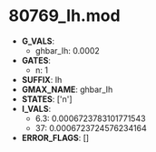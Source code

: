 # 80769_Ih.mod

- **G_VALS**:
  - ghbar_Ih: 0.0002
- **GATES**:
  - n: 1
- **SUFFIX**: Ih
- **GMAX_NAME**: ghbar_Ih
- **STATES**: ['n']
- **I_VALS**:
  - 6.3: 0.0006723783101771543
  - 37: 0.0006723724576234164
- **ERROR_FLAGS**: []
